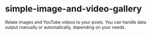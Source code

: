 # simple-image-and-video-gallery
Relate images and YouTube videos to your posts. You can handle data output manually or automatically, depending on your needs.
